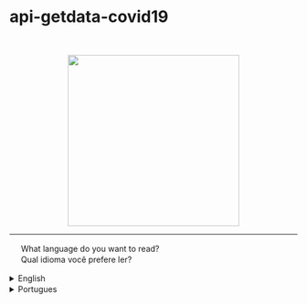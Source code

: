 # api-getdata-covid19
<br>
<p align="center">
 <img width="300" src="https://user-images.githubusercontent.com/59120094/102294447-15af8c00-3f28-11eb-9e1a-dbe727b6bc9b.png"></img>
</p>

***

 <img width="16px" src="https://user-images.githubusercontent.com/59120094/102106902-e60d6080-3e0f-11eb-8528-ccc9c4fd3030.png"></img> What language do you want to read?
 <br>
 <img width="16px"  src="https://user-images.githubusercontent.com/59120094/102106566-80b96f80-3e0f-11eb-8fa3-5248a34b61e3.png"></img> Qual idioma você prefere ler?
 

<details>
<summary>English <img width="16px" src="https://user-images.githubusercontent.com/59120094/102106902-e60d6080-3e0f-11eb-8528-ccc9c4fd3030.png"></img> </summary>

## Introduction

This repository contains a patch of code responsible for geting of the data of a API, the data was selected of the covid-19 on brazil.


## License

The datas useing in this repository are provided through of the "Covid19 Brazil API", The documentation is on the this url address: <br> https://covid19-brazil-api-docs.now.sh/ 


## Instruction

* The method "respConvidAPI" is responsible for fetching datas from of the API.

* The method "printDataCovid" is responsible for printing the datas the that method before was got.

* The method "init" initialization everything.

## Programming Language

* javascript (features - ECMA script 2019 or upper).

## What is data to expect?

 The data returned is:
 * "cases" - number of cases on brazil actively.
 * "confirmed" - confirmed from the start.
 * "country" - the country, that on case is on brazil.
 * "deaths" - deaths from the start.
 * "recovered" - recovered from the start.
 * "updated_at" - date of last updated.

## Where was this used by the repository developer ?

This patch of code, was foi used on front-end project Lucomed ["Learn more about"](https://github.com/lucosilva/frontend-lucomed).

</details>




<details>
<summary>Portugues <img width="16px"  src="https://user-images.githubusercontent.com/59120094/102106566-80b96f80-3e0f-11eb-8fa3-5248a34b61e3.png"></img> </summary>


## Introdução

Este repositório contem um trecho de codigo responsavel por obter os dados de uma API, os dados escolhindo foram da covid-19, especialmente do brasil.

## Licença 

* Os dados ultilizados neste repostório, são providos da "Covid19 Brazil API", a documentação está neste endereço: <br> https://covid19-brazil-api-docs.now.sh/ 

## Instruções

* a função "respConvidAPI" é responsavel por buscar os dados na API.

* a função "printDataCovid" é responsavel por mostrar os dados que a função anterior recebeu.

* a função "init" inicializa tudo.

## Linguagem

* javascript (recursos - ECMA script 2019 ou superior).


## Quais dados esperar?

 Os dados retornados serão:
 * "cases" - numeros de casos no brasil atualmente ativos.
 * "confirmed" - confirmados desde o incio.
 * "country" - o pais, que no caso é Brasil.
 * "deaths" - mortos desde o inicio.
 * "recovered" - recuperados desde o inicio.
 * "updated_at" - data da ultima atualização.

## Onde isso foi usado pelo criador do repositório?

Este trecho de código foi ultilizado no projeto front-end Lucomed ["saiba mais"](https://github.com/lucosilva/frontend-lucomed).

</details>

